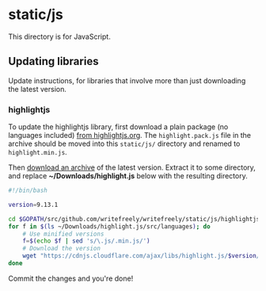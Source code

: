 # static/js

This directory is for JavaScript.

## Updating libraries

Update instructions, for libraries that involve more than just downloading the latest version.

### highlightjs

To update the highlightjs library, first download a plain package (no languages included) [from highlightjs.org](https://highlightjs.org/download/). The `highlight.pack.js` file in the archive should be moved into this `static/js/` directory and renamed to `highlight.min.js`.

Then [download an archive](https://github.com/highlightjs/highlight.js/releases) of the latest version. Extract it to some directory, and replace **~/Downloads/highlight.js** below with the resulting directory.

```bash
#!/bin/bash

version=9.13.1

cd $GOPATH/src/github.com/writefreely/writefreely/static/js/highlightjs
for f in $(ls ~/Downloads/highlight.js/src/languages); do
	# Use minified versions
	f=$(echo $f | sed 's/\.js/.min.js/')
	# Download the version
	wget "https://cdnjs.cloudflare.com/ajax/libs/highlight.js/$version/languages/$f"
done
```

Commit the changes and you're done!
